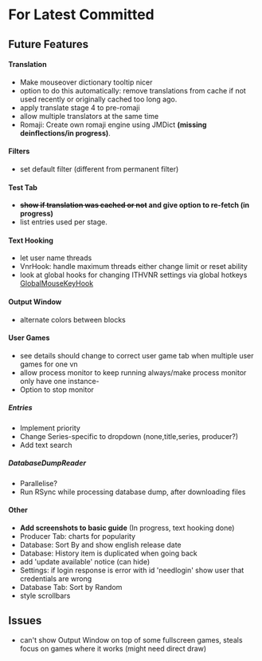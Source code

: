 ﻿# For Latest Committed
## Future Features  
#### Translation
- Make mouseover dictionary tooltip nicer
- option to do this automatically: remove translations from cache if not used recently or originally cached too long ago.
- apply translate stage 4 to pre-romaji
- allow multiple translators at the same time
- Romaji: Create own romaji engine using JMDict **(missing deinflections/in progress)**.
#### Filters
- set default filter (different from permanent filter)
#### Test Tab
- **~~show if translation was cached or not~~ and give option to re-fetch (in progress)**
- list entries used per stage.
#### Text Hooking
- let user name threads
- VnrHook: handle maximum threads either change limit or reset ability
- look at global hooks for changing ITHVNR settings via global hotkeys [GlobalMouseKeyHook](https://github.com/gmamaladze/globalmousekeyhook)
#### Output Window
- alternate colors between blocks
#### User Games
- see details should change to correct user game tab when multiple user games for one vn
- allow process monitor to keep running always/make process monitor only have one instance- 
- Option to stop monitor
##### Entries
- Implement priority
- Change Series-specific to dropdown (none,title,series, producer?)
- Add text search
##### DatabaseDumpReader
- Parallelise?
- Run RSync while processing database dump, after downloading files
#### Other
- **Add screenshots to basic guide** (In progress, text hooking done)
- Producer Tab: charts for popularity
- Database: Sort By and show english release date
- Database: History item is duplicated when going back
- add 'update available' notice (can hide)
- Settings: if login response is error with id 'needlogin' show user that credentials are wrong
- Database Tab: Sort by Random
- style scrollbars

## Issues  
- can't show Output Window on top of some fullscreen games, steals focus on games where it works (might need direct draw)
